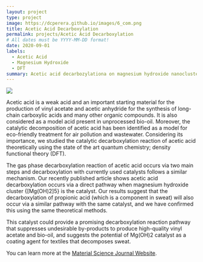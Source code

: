```yaml
---
layout: project
type: project
image: https://dcperera.github.io/images/6_com.png
title: Acetic Acid Decarboxylation
permalink: projects/Acetic Acid Decarboxylation
# All dates must be YYYY-MM-DD format!
date: 2020-09-01
labels:
  - Acetic Acid
  - Magnesium Hydroxide
  - DFT
summary: Acetic acid decarbozylationa on magnesium hydroxide nanoclusters using the density functional theory.
---
```


<div class="ui small rounded images">
  <img class="ui image" src="../images/6_com.png">
</div>

Acetic acid is a weak acid and an important starting material for the production of vinyl acetate and acetic anhydride for the synthesis of long-chain carboxylic acids and many other organic compounds. It is also considered as a model acid present in unprocessed bio-oil. Moreover, the catalytic decomposition of acetic acid has been identified as a model for eco-friendly treatment for air pollution and wastewater. Considering its importance, we studied the catalytic decarboxylation reaction of acetic acid theoretically using the state of the art quantum chemistry; density functional theory (DFT).

The gas phase decarboxylation reaction of acetic acid occurs via two main steps and decarboxylation with currently used catalysts follows a similar mechanism.  Our recently published article  shows acetic acid decarboxylation occurs via a direct pathway when magnesium hydroxide cluster {[Mg(OH)2]5} is the catalyst. Our results suggest  that the decarboxylation of propionic acid (which is a component in sweat) will also occur via  a similar pathway with the same catalyst, and  we have confirmed this using the same theoretical methods.

This catalyst could provide a promising decarboxylation reaction pathway that suppresses undesirable by-products to produce high-quality vinyl acetate and bio-oil, and suggests the potential of Mg(OH)2 catalyst as a coating agent for textiles that decomposes sweat.




You can learn more at the [Material Science Journal Website](https://doi.org/10.1007/s10853-020-05196-z).



